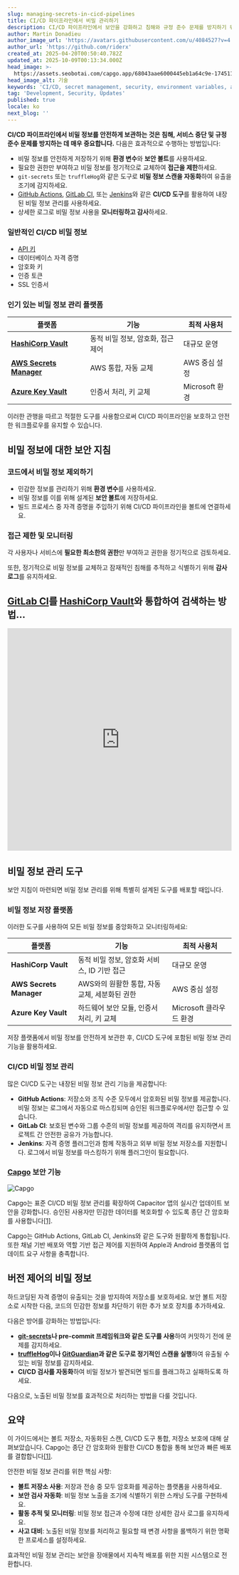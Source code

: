```yaml
---
slug: managing-secrets-in-cicd-pipelines
title: CI/CD 파이프라인에서 비밀 관리하기
description: CI/CD 파이프라인에서 보안을 강화하고 침해와 규정 준수 문제를 방지하기 위한 효과적인 비밀 관리 전략을 알아보세요.
author: Martin Donadieu
author_image_url: 'https://avatars.githubusercontent.com/u/4084527?v=4'
author_url: 'https://github.com/riderx'
created_at: 2025-04-20T00:50:40.782Z
updated_at: 2025-10-09T00:13:34.000Z
head_image: >-
  https://assets.seobotai.com/capgo.app/68043aae6000445eb1a64c9e-1745110261303.jpg
head_image_alt: 기술
keywords: 'CI/CD, secret management, security, environment variables, automated scanning'
tag: 'Development, Security, Updates'
published: true
locale: ko
next_blog: ''
---
```

**CI/CD 파이프라인에서 비밀 정보를 안전하게 보관하는 것은 침해, 서비스 중단 및 규정 준수 문제를 방지하는 데 매우 중요합니다.** 다음은 효과적으로 수행하는 방법입니다:

-   비밀 정보를 안전하게 저장하기 위해 **환경 변수**와 **보안 볼트**를 사용하세요.
-   필요한 권한만 부여하고 비밀 정보를 정기적으로 교체하여 **접근을 제한**하세요.
-   `git-secrets` 또는 `truffleHog`와 같은 도구로 **비밀 정보 스캔을 자동화**하여 유출을 조기에 감지하세요.
-   [GitHub Actions](https://docs.github.com/actions), [GitLab CI](https://docs.gitlab.com/ee/ci/), 또는 [Jenkins](https://www.jenkins.io/)와 같은 **CI/CD 도구**를 활용하여 내장된 비밀 정보 관리를 사용하세요.
-   상세한 로그로 비밀 정보 사용을 **모니터링하고 감사**하세요.

### 일반적인 CI/CD 비밀 정보

-   [API 키](https://capgo.app/docs/webapp/api-keys/)
-   데이터베이스 자격 증명
-   암호화 키
-   인증 토큰
-   SSL 인증서

### 인기 있는 비밀 정보 관리 플랫폼

| 플랫폼 | 기능 | 최적 사용처 |
| --- | --- | --- |
| **[HashiCorp Vault](https://www.hashicorp.com/products/vault)** | 동적 비밀 정보, 암호화, 접근 제어 | 대규모 운영 |
| **[AWS Secrets Manager](https://docs.aws.amazon.com/secretsmanager/)** | AWS 통합, 자동 교체 | AWS 중심 설정 |
| **[Azure Key Vault](https://learn.microsoft.com/en-us/azure/key-vault/)** | 인증서 처리, 키 교체 | Microsoft 환경 |

이러한 관행을 따르고 적절한 도구를 사용함으로써 CI/CD 파이프라인을 보호하고 안전한 워크플로우를 유지할 수 있습니다.

## 비밀 정보에 대한 보안 지침

### 코드에서 비밀 정보 제외하기

-   민감한 정보를 관리하기 위해 **환경 변수**를 사용하세요.
-   비밀 정보를 이를 위해 설계된 **보안 볼트**에 저장하세요.
-   빌드 프로세스 중 자격 증명을 주입하기 위해 CI/CD 파이프라인을 볼트에 연결하세요.

### 접근 제한 및 모니터링

각 사용자나 서비스에 **필요한 최소한의 권한**만 부여하고 권한을 정기적으로 검토하세요.

또한, 정기적으로 비밀 정보를 교체하고 잠재적인 침해를 추적하고 식별하기 위해 **감사 로그**를 유지하세요.

## [GitLab CI](https://docs.gitlab.com/ee/ci/)를 [HashiCorp Vault](https://www.hashicorp.com/products/vault)와 통합하여 검색하는 방법...

<iframe src="https://www.youtube.com/embed/NsPcl4rqy9A" aria-label="YouTube video player" frameborder="0" allow="accelerometer; autoplay; clipboard-write; encrypted-media; gyroscope; picture-in-picture; web-share" referrerpolicy="strict-origin-when-cross-origin" style="width: 100%; height: 500px;" allowfullscreen></iframe>

## 비밀 정보 관리 도구

보안 지침이 마련되면 비밀 정보 관리를 위해 특별히 설계된 도구를 배포할 때입니다.

### 비밀 정보 저장 플랫폼

이러한 도구를 사용하여 모든 비밀 정보를 중앙화하고 모니터링하세요:

| 플랫폼 | 기능 | 최적 사용처 |
| --- | --- | --- |
| **HashiCorp Vault** | 동적 비밀 정보, 암호화 서비스, ID 기반 접근 | 대규모 운영 |
| **AWS Secrets Manager** | AWS와의 원활한 통합, 자동 교체, 세분화된 권한 | AWS 중심 설정 |
| **Azure Key Vault** | 하드웨어 보안 모듈, 인증서 처리, 키 교체 | Microsoft 클라우드 환경 |

저장 플랫폼에서 비밀 정보를 안전하게 보관한 후, CI/CD 도구에 포함된 비밀 정보 관리 기능을 활용하세요.

### CI/CD 비밀 정보 관리

많은 CI/CD 도구는 내장된 비밀 정보 관리 기능을 제공합니다:

-   **GitHub Actions**: 저장소와 조직 수준 모두에서 암호화된 비밀 정보를 제공합니다. 비밀 정보는 로그에서 자동으로 마스킹되며 승인된 워크플로우에서만 접근할 수 있습니다.
-   **GitLab CI**: 보호된 변수와 그룹 수준의 비밀 정보를 제공하여 격리를 유지하면서 프로젝트 간 안전한 공유가 가능합니다.
-   **Jenkins**: 자격 증명 플러그인과 함께 작동하고 외부 비밀 정보 저장소를 지원합니다. 로그에서 비밀 정보를 마스킹하기 위해 플러그인이 필요합니다.

### [Capgo](https://capgo.app/) 보안 기능

![Capgo](https://assets.seobotai.com/capgo.app/68043aae6000445eb1a64c9e/37a0fc028bf1f414683e8dee42eedfb0.jpg)

Capgo는 표준 CI/CD 비밀 정보 관리를 확장하여 Capacitor 앱의 실시간 업데이트 보안을 강화합니다. 승인된 사용자만 민감한 데이터를 복호화할 수 있도록 종단 간 암호화를 사용합니다[\[1\]](https://capgo.app/).

Capgo는 GitHub Actions, GitLab CI, Jenkins와 같은 도구와 원활하게 통합됩니다. 또한 채널 기반 배포와 역할 기반 접근 제어를 지원하여 Apple과 Android 플랫폼의 업데이트 요구 사항을 충족합니다.

## 버전 제어의 비밀 정보

하드코딩된 자격 증명이 유출되는 것을 방지하여 저장소를 보호하세요. 보안 볼트 저장소로 시작한 다음, 코드의 민감한 정보를 차단하기 위한 추가 보호 장치를 추가하세요.

다음은 방어를 강화하는 방법입니다:

-   **[git-secrets](https://github.com/awslabs/git-secrets)나 pre-commit 프레임워크와 같은 도구를 사용**하여 커밋하기 전에 문제를 감지하세요.
-   **[truffleHog](https://github.com/trufflesecurity/trufflehog)이나 [GitGuardian](https://www.gitguardian.com/)과 같은 도구로 정기적인 스캔을 실행**하여 유출될 수 있는 비밀 정보를 감지하세요.
-   **CI/CD 검사를 자동화**하여 비밀 정보가 발견되면 빌드를 플래그하고 실패하도록 하세요.

다음으로, 노출된 비밀 정보를 효과적으로 처리하는 방법을 다룰 것입니다.

## 요약

이 가이드에서는 볼트 저장소, 자동화된 스캔, CI/CD 도구 통합, 저장소 보호에 대해 살펴보았습니다. Capgo는 종단 간 암호화와 원활한 CI/CD 통합을 통해 보안과 빠른 배포를 결합합니다[\[1\]](https://capgo.app/).

안전한 비밀 정보 관리를 위한 핵심 사항:

-   **볼트 저장소 사용**: 저장과 전송 중 모두 암호화를 제공하는 플랫폼을 사용하세요.
-   **보안 검사 자동화**: 비밀 정보 노출을 조기에 식별하기 위한 스캐닝 도구를 구현하세요.
-   **활동 추적 및 모니터링**: 비밀 정보 접근과 수정에 대한 상세한 감사 로그를 유지하세요.
-   **사고 대비**: 노출된 비밀 정보를 처리하고 필요할 때 변경 사항을 롤백하기 위한 명확한 프로세스를 설정하세요.

효과적인 비밀 정보 관리는 보안을 장애물에서 지속적 배포를 위한 지원 시스템으로 전환합니다.
